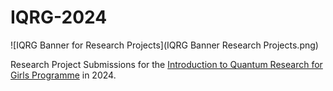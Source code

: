 # IQRG-2024

![IQRG Banner for Research Projects](IQRG Banner Research Projects.png)

Research Project Submissions for the [Introduction to Quantum Research for Girls Programme](https://beyondresearch.physicsbeyond.com/iqrg-2/) in 2024. 
